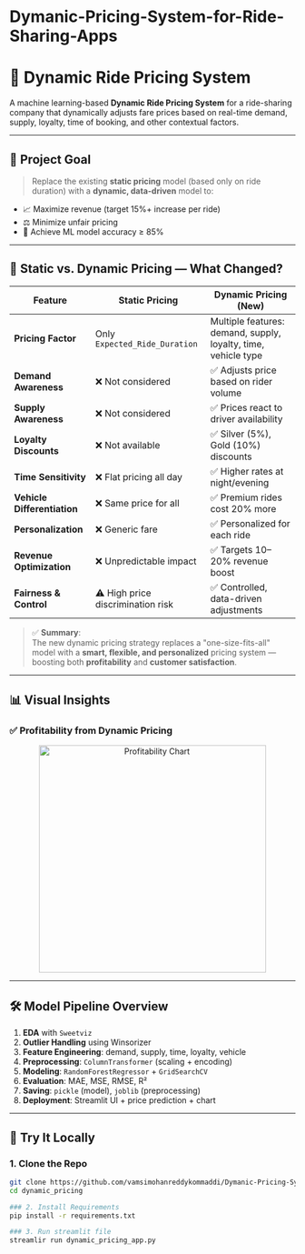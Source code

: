 # Dymanic-Pricing-System-for-Ride-Sharing-Apps

# 🚕 Dynamic Ride Pricing System

A machine learning-based **Dynamic Ride Pricing System** for a ride-sharing company that dynamically adjusts fare prices based on real-time demand, supply, loyalty, time of booking, and other contextual factors.

---

## 🎯 Project Goal

> Replace the existing **static pricing** model (based only on ride duration) with a **dynamic, data-driven** model to:
- 📈 Maximize revenue (target 15%+ increase per ride)
- ⚖️ Minimize unfair pricing
- 🤖 Achieve ML model accuracy ≥ 85%

---

## 🔁 Static vs. Dynamic Pricing — What Changed?

| Feature                    | **Static Pricing**                        | **Dynamic Pricing (New)**                                       |
|----------------------------|-------------------------------------------|------------------------------------------------------------------|
| **Pricing Factor**         | Only `Expected_Ride_Duration`            | Multiple features: demand, supply, loyalty, time, vehicle type  |
| **Demand Awareness**       | ❌ Not considered                        | ✅ Adjusts price based on rider volume                          |
| **Supply Awareness**       | ❌ Not considered                        | ✅ Prices react to driver availability                         |
| **Loyalty Discounts**      | ❌ Not available                         | ✅ Silver (5%), Gold (10%) discounts                           |
| **Time Sensitivity**       | ❌ Flat pricing all day                  | ✅ Higher rates at night/evening                               |
| **Vehicle Differentiation**| ❌ Same price for all                    | ✅ Premium rides cost 20% more                                 |
| **Personalization**        | ❌ Generic fare                         | ✅ Personalized for each ride                                 |
| **Revenue Optimization**   | ❌ Unpredictable impact                  | ✅ Targets 10–20% revenue boost                                |
| **Fairness & Control**     | ⚠️ High price discrimination risk       | ✅ Controlled, data-driven adjustments                         |

> ✅ **Summary**:  
The new dynamic pricing strategy replaces a "one-size-fits-all" model with a **smart, flexible, and personalized** pricing system — boosting both **profitability** and **customer satisfaction**.

---

## 📊 Visual Insights

### ✅ Profitability from Dynamic Pricing

<p align="center">
  <img src="D:\Dynamic Pricing strategy\profit-chart.png" alt="Profitability Chart" width="400"/>
</p>

---

## 🛠 Model Pipeline Overview

1. **EDA** with `Sweetviz`
2. **Outlier Handling** using Winsorizer
3. **Feature Engineering**: demand, supply, time, loyalty, vehicle
4. **Preprocessing**: `ColumnTransformer` (scaling + encoding)
5. **Modeling**: `RandomForestRegressor` + `GridSearchCV`
6. **Evaluation**: MAE, MSE, RMSE, R²
7. **Saving**: `pickle` (model), `joblib` (preprocessing)
8. **Deployment**: Streamlit UI + price prediction + chart

---

## 🚀 Try It Locally

### 1. Clone the Repo

```bash
git clone https://github.com/vamsimohanreddykommaddi/Dymanic-Pricing-System-for-Ride-Sharing-Apps.git
cd dynamic_pricing

### 2. Install Requirements
pip install -r requirements.txt

### 3. Run streamlit file
streamlir run dynamic_pricing_app.py
